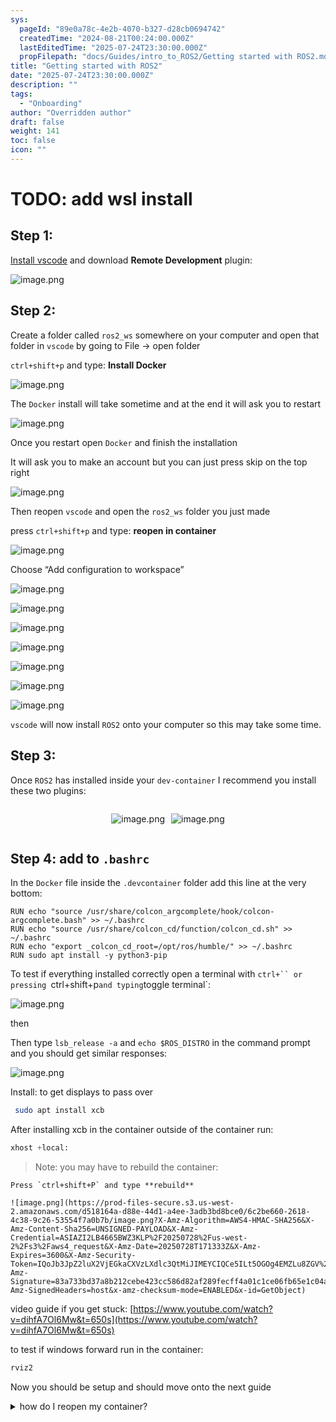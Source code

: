 ```yaml
---
sys:
  pageId: "89e0a78c-4e2b-4070-b327-d28cb0694742"
  createdTime: "2024-08-21T00:24:00.000Z"
  lastEditedTime: "2025-07-24T23:30:00.000Z"
  propFilepath: "docs/Guides/intro_to_ROS2/Getting started with ROS2.md"
title: "Getting started with ROS2"
date: "2025-07-24T23:30:00.000Z"
description: ""
tags:
  - "Onboarding"
author: "Overridden author"
draft: false
weight: 141
toc: false
icon: ""
---
```


# TODO: add wsl install

## Step 1:

[Install vscode](https://code.visualstudio.com/download) and download **Remote Development** plugin:

![image.png](https://prod-files-secure.s3.us-west-2.amazonaws.com/d518164a-d88e-44d1-a4ee-3adb3bd8bce0/efb52993-1881-4a40-b95e-6f020334f022/image.png?X-Amz-Algorithm=AWS4-HMAC-SHA256&X-Amz-Content-Sha256=UNSIGNED-PAYLOAD&X-Amz-Credential=ASIAZI2LB4663EA5I7VJ%2F20250728%2Fus-west-2%2Fs3%2Faws4_request&X-Amz-Date=20250728T171329Z&X-Amz-Expires=3600&X-Amz-Security-Token=IQoJb3JpZ2luX2VjEGkaCXVzLXdlc3QtMiJHMEUCIQChfI7M0d9jXDUUugTqFWslbgTWhq9fhdh%2F6BKaaAFGXQIgLtrA4EdCCkbYrEmc7RxIWtbB4b0OdVfSoXP6VP5j%2BqEqiAQIkv%2F%2F%2F%2F%2F%2F%2F%2F%2F%2FARAAGgw2Mzc0MjMxODM4MDUiDKUK7O5eVnmCNl92sircA%2FGT%2FZfAlRMspFA%2BZIAU%2FuNUCphIkW1hOCpRw9ozgnWHZpb9Rr6E1Bp07W%2FfIF0BtXhAFySpQyTZDAmX%2BTcGe%2B7hlv80UMwwOrDF5qiEGICdO7vslNC9r3BgR9J%2BRFR596Ln%2Bs3WJ4ypdZScAdNsL9STaDt2K99J8F0X3FsEbkrbH06peAlCMIFlgkY%2FoQJz6WGvlEZLi3FMVvwpySGO60n81DRPXEmMXuAdfr8C7FHpV1X63EoX08ZkDT2eaDhbenfvRbsqdHZYAHbSJZzenjd9Em%2FT%2Fw34wfUZbWbqwY7336Oze9y03rFzhoTbQt9o93Yesx2VmYtEaH6N1R5ooi6S2nNmDY7GffUMHtDg5sIEC5zI7h%2BcZ%2F5ohmko7tLRZFUHpDcmHTTHb7yYhrSl9SveMW%2FCDL8PChgMNUOL9BUCVj3ymGTaPDkwVdwpguowXMmirGbXPCl3y9mJM9jvTt1sDVyFlhToOA0ZKwjz5gSDPzT6jCis7ZFqshPSxnfLW3K8fTxN1NrXCP44fZIGgrrY6k%2FXNk1evL%2FyQwKIY6DK78rJ%2FaNM8gQSiaj0r1qFXU21blzID5G8duJo77T%2BMD5doUatXULzhp2%2BgSx9YBs3RIVBpdGz39rugv0sMPHRnsQGOqUBBtaI6QtTiTcrpWPttVz99AtbSILORxDyOoeR3VI3vWDcrd3ZKSgFQAeFc5wkIZQl0PSCj4h9HKUY6qKSFQI5jdf3fmynj81PTKagKh%2F26BKnPRlhwd7AslXDsZkFD6y6xuobEpdjFT5NF8rRXdVlwiZI8V5usKzZX%2B1u%2BvGuahlywIowa0vByotwYLMGHnTfEal3wq9KX%2Ftk4syflJwV6KaEbKBr&X-Amz-Signature=6d4a3e1ba12f5421491aa1e8e16643523a9cf8e681b812cd4edb80039cbec78d&X-Amz-SignedHeaders=host&x-amz-checksum-mode=ENABLED&x-id=GetObject)

## Step 2:

Create a folder called `ros2_ws` somewhere on your computer and open that folder in `vscode` by going to File → open folder 

`ctrl+shift+p` and type: **Install Docker**

![image.png](https://prod-files-secure.s3.us-west-2.amazonaws.com/d518164a-d88e-44d1-a4ee-3adb3bd8bce0/2269dc0e-1cd5-47ff-bceb-c04ad9b2eab0/image.png?X-Amz-Algorithm=AWS4-HMAC-SHA256&X-Amz-Content-Sha256=UNSIGNED-PAYLOAD&X-Amz-Credential=ASIAZI2LB4663EA5I7VJ%2F20250728%2Fus-west-2%2Fs3%2Faws4_request&X-Amz-Date=20250728T171329Z&X-Amz-Expires=3600&X-Amz-Security-Token=IQoJb3JpZ2luX2VjEGkaCXVzLXdlc3QtMiJHMEUCIQChfI7M0d9jXDUUugTqFWslbgTWhq9fhdh%2F6BKaaAFGXQIgLtrA4EdCCkbYrEmc7RxIWtbB4b0OdVfSoXP6VP5j%2BqEqiAQIkv%2F%2F%2F%2F%2F%2F%2F%2F%2F%2FARAAGgw2Mzc0MjMxODM4MDUiDKUK7O5eVnmCNl92sircA%2FGT%2FZfAlRMspFA%2BZIAU%2FuNUCphIkW1hOCpRw9ozgnWHZpb9Rr6E1Bp07W%2FfIF0BtXhAFySpQyTZDAmX%2BTcGe%2B7hlv80UMwwOrDF5qiEGICdO7vslNC9r3BgR9J%2BRFR596Ln%2Bs3WJ4ypdZScAdNsL9STaDt2K99J8F0X3FsEbkrbH06peAlCMIFlgkY%2FoQJz6WGvlEZLi3FMVvwpySGO60n81DRPXEmMXuAdfr8C7FHpV1X63EoX08ZkDT2eaDhbenfvRbsqdHZYAHbSJZzenjd9Em%2FT%2Fw34wfUZbWbqwY7336Oze9y03rFzhoTbQt9o93Yesx2VmYtEaH6N1R5ooi6S2nNmDY7GffUMHtDg5sIEC5zI7h%2BcZ%2F5ohmko7tLRZFUHpDcmHTTHb7yYhrSl9SveMW%2FCDL8PChgMNUOL9BUCVj3ymGTaPDkwVdwpguowXMmirGbXPCl3y9mJM9jvTt1sDVyFlhToOA0ZKwjz5gSDPzT6jCis7ZFqshPSxnfLW3K8fTxN1NrXCP44fZIGgrrY6k%2FXNk1evL%2FyQwKIY6DK78rJ%2FaNM8gQSiaj0r1qFXU21blzID5G8duJo77T%2BMD5doUatXULzhp2%2BgSx9YBs3RIVBpdGz39rugv0sMPHRnsQGOqUBBtaI6QtTiTcrpWPttVz99AtbSILORxDyOoeR3VI3vWDcrd3ZKSgFQAeFc5wkIZQl0PSCj4h9HKUY6qKSFQI5jdf3fmynj81PTKagKh%2F26BKnPRlhwd7AslXDsZkFD6y6xuobEpdjFT5NF8rRXdVlwiZI8V5usKzZX%2B1u%2BvGuahlywIowa0vByotwYLMGHnTfEal3wq9KX%2Ftk4syflJwV6KaEbKBr&X-Amz-Signature=6314c3f4ff167dfce30cce27cf6110093aee199ba199236b0bbe1603bdff9431&X-Amz-SignedHeaders=host&x-amz-checksum-mode=ENABLED&x-id=GetObject)

The `Docker` install will take sometime and at the end it will ask you to restart

![image.png](https://prod-files-secure.s3.us-west-2.amazonaws.com/d518164a-d88e-44d1-a4ee-3adb3bd8bce0/ed233f78-be33-4b1f-b89c-9c346c0e961e/image.png?X-Amz-Algorithm=AWS4-HMAC-SHA256&X-Amz-Content-Sha256=UNSIGNED-PAYLOAD&X-Amz-Credential=ASIAZI2LB4663EA5I7VJ%2F20250728%2Fus-west-2%2Fs3%2Faws4_request&X-Amz-Date=20250728T171329Z&X-Amz-Expires=3600&X-Amz-Security-Token=IQoJb3JpZ2luX2VjEGkaCXVzLXdlc3QtMiJHMEUCIQChfI7M0d9jXDUUugTqFWslbgTWhq9fhdh%2F6BKaaAFGXQIgLtrA4EdCCkbYrEmc7RxIWtbB4b0OdVfSoXP6VP5j%2BqEqiAQIkv%2F%2F%2F%2F%2F%2F%2F%2F%2F%2FARAAGgw2Mzc0MjMxODM4MDUiDKUK7O5eVnmCNl92sircA%2FGT%2FZfAlRMspFA%2BZIAU%2FuNUCphIkW1hOCpRw9ozgnWHZpb9Rr6E1Bp07W%2FfIF0BtXhAFySpQyTZDAmX%2BTcGe%2B7hlv80UMwwOrDF5qiEGICdO7vslNC9r3BgR9J%2BRFR596Ln%2Bs3WJ4ypdZScAdNsL9STaDt2K99J8F0X3FsEbkrbH06peAlCMIFlgkY%2FoQJz6WGvlEZLi3FMVvwpySGO60n81DRPXEmMXuAdfr8C7FHpV1X63EoX08ZkDT2eaDhbenfvRbsqdHZYAHbSJZzenjd9Em%2FT%2Fw34wfUZbWbqwY7336Oze9y03rFzhoTbQt9o93Yesx2VmYtEaH6N1R5ooi6S2nNmDY7GffUMHtDg5sIEC5zI7h%2BcZ%2F5ohmko7tLRZFUHpDcmHTTHb7yYhrSl9SveMW%2FCDL8PChgMNUOL9BUCVj3ymGTaPDkwVdwpguowXMmirGbXPCl3y9mJM9jvTt1sDVyFlhToOA0ZKwjz5gSDPzT6jCis7ZFqshPSxnfLW3K8fTxN1NrXCP44fZIGgrrY6k%2FXNk1evL%2FyQwKIY6DK78rJ%2FaNM8gQSiaj0r1qFXU21blzID5G8duJo77T%2BMD5doUatXULzhp2%2BgSx9YBs3RIVBpdGz39rugv0sMPHRnsQGOqUBBtaI6QtTiTcrpWPttVz99AtbSILORxDyOoeR3VI3vWDcrd3ZKSgFQAeFc5wkIZQl0PSCj4h9HKUY6qKSFQI5jdf3fmynj81PTKagKh%2F26BKnPRlhwd7AslXDsZkFD6y6xuobEpdjFT5NF8rRXdVlwiZI8V5usKzZX%2B1u%2BvGuahlywIowa0vByotwYLMGHnTfEal3wq9KX%2Ftk4syflJwV6KaEbKBr&X-Amz-Signature=a7288cc6e0d6611705d31388e618d10a63a7ae432d557669d84fa413710c67aa&X-Amz-SignedHeaders=host&x-amz-checksum-mode=ENABLED&x-id=GetObject)

Once you restart open `Docker` and finish the installation

It will ask you to make an account but you can just press skip on the top right

![image.png](https://prod-files-secure.s3.us-west-2.amazonaws.com/d518164a-d88e-44d1-a4ee-3adb3bd8bce0/21010ad9-1659-4fd9-9f59-9932a09b2a3d/image.png?X-Amz-Algorithm=AWS4-HMAC-SHA256&X-Amz-Content-Sha256=UNSIGNED-PAYLOAD&X-Amz-Credential=ASIAZI2LB4663EA5I7VJ%2F20250728%2Fus-west-2%2Fs3%2Faws4_request&X-Amz-Date=20250728T171329Z&X-Amz-Expires=3600&X-Amz-Security-Token=IQoJb3JpZ2luX2VjEGkaCXVzLXdlc3QtMiJHMEUCIQChfI7M0d9jXDUUugTqFWslbgTWhq9fhdh%2F6BKaaAFGXQIgLtrA4EdCCkbYrEmc7RxIWtbB4b0OdVfSoXP6VP5j%2BqEqiAQIkv%2F%2F%2F%2F%2F%2F%2F%2F%2F%2FARAAGgw2Mzc0MjMxODM4MDUiDKUK7O5eVnmCNl92sircA%2FGT%2FZfAlRMspFA%2BZIAU%2FuNUCphIkW1hOCpRw9ozgnWHZpb9Rr6E1Bp07W%2FfIF0BtXhAFySpQyTZDAmX%2BTcGe%2B7hlv80UMwwOrDF5qiEGICdO7vslNC9r3BgR9J%2BRFR596Ln%2Bs3WJ4ypdZScAdNsL9STaDt2K99J8F0X3FsEbkrbH06peAlCMIFlgkY%2FoQJz6WGvlEZLi3FMVvwpySGO60n81DRPXEmMXuAdfr8C7FHpV1X63EoX08ZkDT2eaDhbenfvRbsqdHZYAHbSJZzenjd9Em%2FT%2Fw34wfUZbWbqwY7336Oze9y03rFzhoTbQt9o93Yesx2VmYtEaH6N1R5ooi6S2nNmDY7GffUMHtDg5sIEC5zI7h%2BcZ%2F5ohmko7tLRZFUHpDcmHTTHb7yYhrSl9SveMW%2FCDL8PChgMNUOL9BUCVj3ymGTaPDkwVdwpguowXMmirGbXPCl3y9mJM9jvTt1sDVyFlhToOA0ZKwjz5gSDPzT6jCis7ZFqshPSxnfLW3K8fTxN1NrXCP44fZIGgrrY6k%2FXNk1evL%2FyQwKIY6DK78rJ%2FaNM8gQSiaj0r1qFXU21blzID5G8duJo77T%2BMD5doUatXULzhp2%2BgSx9YBs3RIVBpdGz39rugv0sMPHRnsQGOqUBBtaI6QtTiTcrpWPttVz99AtbSILORxDyOoeR3VI3vWDcrd3ZKSgFQAeFc5wkIZQl0PSCj4h9HKUY6qKSFQI5jdf3fmynj81PTKagKh%2F26BKnPRlhwd7AslXDsZkFD6y6xuobEpdjFT5NF8rRXdVlwiZI8V5usKzZX%2B1u%2BvGuahlywIowa0vByotwYLMGHnTfEal3wq9KX%2Ftk4syflJwV6KaEbKBr&X-Amz-Signature=cafdb545d6205a1c32387773295f66e1f2c5fdeb7174c8e043d86673489186d8&X-Amz-SignedHeaders=host&x-amz-checksum-mode=ENABLED&x-id=GetObject)

Then reopen `vscode` and open the `ros2_ws` folder you just made

press `ctrl+shift+p` and type: **reopen in container**

![image.png](https://prod-files-secure.s3.us-west-2.amazonaws.com/d518164a-d88e-44d1-a4ee-3adb3bd8bce0/4e93b8c2-41ad-488c-8095-c74205196118/image.png?X-Amz-Algorithm=AWS4-HMAC-SHA256&X-Amz-Content-Sha256=UNSIGNED-PAYLOAD&X-Amz-Credential=ASIAZI2LB4663EA5I7VJ%2F20250728%2Fus-west-2%2Fs3%2Faws4_request&X-Amz-Date=20250728T171329Z&X-Amz-Expires=3600&X-Amz-Security-Token=IQoJb3JpZ2luX2VjEGkaCXVzLXdlc3QtMiJHMEUCIQChfI7M0d9jXDUUugTqFWslbgTWhq9fhdh%2F6BKaaAFGXQIgLtrA4EdCCkbYrEmc7RxIWtbB4b0OdVfSoXP6VP5j%2BqEqiAQIkv%2F%2F%2F%2F%2F%2F%2F%2F%2F%2FARAAGgw2Mzc0MjMxODM4MDUiDKUK7O5eVnmCNl92sircA%2FGT%2FZfAlRMspFA%2BZIAU%2FuNUCphIkW1hOCpRw9ozgnWHZpb9Rr6E1Bp07W%2FfIF0BtXhAFySpQyTZDAmX%2BTcGe%2B7hlv80UMwwOrDF5qiEGICdO7vslNC9r3BgR9J%2BRFR596Ln%2Bs3WJ4ypdZScAdNsL9STaDt2K99J8F0X3FsEbkrbH06peAlCMIFlgkY%2FoQJz6WGvlEZLi3FMVvwpySGO60n81DRPXEmMXuAdfr8C7FHpV1X63EoX08ZkDT2eaDhbenfvRbsqdHZYAHbSJZzenjd9Em%2FT%2Fw34wfUZbWbqwY7336Oze9y03rFzhoTbQt9o93Yesx2VmYtEaH6N1R5ooi6S2nNmDY7GffUMHtDg5sIEC5zI7h%2BcZ%2F5ohmko7tLRZFUHpDcmHTTHb7yYhrSl9SveMW%2FCDL8PChgMNUOL9BUCVj3ymGTaPDkwVdwpguowXMmirGbXPCl3y9mJM9jvTt1sDVyFlhToOA0ZKwjz5gSDPzT6jCis7ZFqshPSxnfLW3K8fTxN1NrXCP44fZIGgrrY6k%2FXNk1evL%2FyQwKIY6DK78rJ%2FaNM8gQSiaj0r1qFXU21blzID5G8duJo77T%2BMD5doUatXULzhp2%2BgSx9YBs3RIVBpdGz39rugv0sMPHRnsQGOqUBBtaI6QtTiTcrpWPttVz99AtbSILORxDyOoeR3VI3vWDcrd3ZKSgFQAeFc5wkIZQl0PSCj4h9HKUY6qKSFQI5jdf3fmynj81PTKagKh%2F26BKnPRlhwd7AslXDsZkFD6y6xuobEpdjFT5NF8rRXdVlwiZI8V5usKzZX%2B1u%2BvGuahlywIowa0vByotwYLMGHnTfEal3wq9KX%2Ftk4syflJwV6KaEbKBr&X-Amz-Signature=cd7933f3720ae9039cb90af02d04f5fac78cb32535eed2c0aae5e3916a8eefe4&X-Amz-SignedHeaders=host&x-amz-checksum-mode=ENABLED&x-id=GetObject)

Choose “Add configuration to workspace”

![image.png](https://prod-files-secure.s3.us-west-2.amazonaws.com/d518164a-d88e-44d1-a4ee-3adb3bd8bce0/9560b282-5060-4989-ba37-97e7b2c22476/image.png?X-Amz-Algorithm=AWS4-HMAC-SHA256&X-Amz-Content-Sha256=UNSIGNED-PAYLOAD&X-Amz-Credential=ASIAZI2LB4663EA5I7VJ%2F20250728%2Fus-west-2%2Fs3%2Faws4_request&X-Amz-Date=20250728T171329Z&X-Amz-Expires=3600&X-Amz-Security-Token=IQoJb3JpZ2luX2VjEGkaCXVzLXdlc3QtMiJHMEUCIQChfI7M0d9jXDUUugTqFWslbgTWhq9fhdh%2F6BKaaAFGXQIgLtrA4EdCCkbYrEmc7RxIWtbB4b0OdVfSoXP6VP5j%2BqEqiAQIkv%2F%2F%2F%2F%2F%2F%2F%2F%2F%2FARAAGgw2Mzc0MjMxODM4MDUiDKUK7O5eVnmCNl92sircA%2FGT%2FZfAlRMspFA%2BZIAU%2FuNUCphIkW1hOCpRw9ozgnWHZpb9Rr6E1Bp07W%2FfIF0BtXhAFySpQyTZDAmX%2BTcGe%2B7hlv80UMwwOrDF5qiEGICdO7vslNC9r3BgR9J%2BRFR596Ln%2Bs3WJ4ypdZScAdNsL9STaDt2K99J8F0X3FsEbkrbH06peAlCMIFlgkY%2FoQJz6WGvlEZLi3FMVvwpySGO60n81DRPXEmMXuAdfr8C7FHpV1X63EoX08ZkDT2eaDhbenfvRbsqdHZYAHbSJZzenjd9Em%2FT%2Fw34wfUZbWbqwY7336Oze9y03rFzhoTbQt9o93Yesx2VmYtEaH6N1R5ooi6S2nNmDY7GffUMHtDg5sIEC5zI7h%2BcZ%2F5ohmko7tLRZFUHpDcmHTTHb7yYhrSl9SveMW%2FCDL8PChgMNUOL9BUCVj3ymGTaPDkwVdwpguowXMmirGbXPCl3y9mJM9jvTt1sDVyFlhToOA0ZKwjz5gSDPzT6jCis7ZFqshPSxnfLW3K8fTxN1NrXCP44fZIGgrrY6k%2FXNk1evL%2FyQwKIY6DK78rJ%2FaNM8gQSiaj0r1qFXU21blzID5G8duJo77T%2BMD5doUatXULzhp2%2BgSx9YBs3RIVBpdGz39rugv0sMPHRnsQGOqUBBtaI6QtTiTcrpWPttVz99AtbSILORxDyOoeR3VI3vWDcrd3ZKSgFQAeFc5wkIZQl0PSCj4h9HKUY6qKSFQI5jdf3fmynj81PTKagKh%2F26BKnPRlhwd7AslXDsZkFD6y6xuobEpdjFT5NF8rRXdVlwiZI8V5usKzZX%2B1u%2BvGuahlywIowa0vByotwYLMGHnTfEal3wq9KX%2Ftk4syflJwV6KaEbKBr&X-Amz-Signature=820ff1bf7dec76680b3b29ce539c332858db86eacf08c5b580a271954cd4e2f6&X-Amz-SignedHeaders=host&x-amz-checksum-mode=ENABLED&x-id=GetObject)

![image.png](https://prod-files-secure.s3.us-west-2.amazonaws.com/d518164a-d88e-44d1-a4ee-3adb3bd8bce0/2ee63f81-886b-48e8-a553-dc6e5eac99e4/image.png?X-Amz-Algorithm=AWS4-HMAC-SHA256&X-Amz-Content-Sha256=UNSIGNED-PAYLOAD&X-Amz-Credential=ASIAZI2LB4663EA5I7VJ%2F20250728%2Fus-west-2%2Fs3%2Faws4_request&X-Amz-Date=20250728T171329Z&X-Amz-Expires=3600&X-Amz-Security-Token=IQoJb3JpZ2luX2VjEGkaCXVzLXdlc3QtMiJHMEUCIQChfI7M0d9jXDUUugTqFWslbgTWhq9fhdh%2F6BKaaAFGXQIgLtrA4EdCCkbYrEmc7RxIWtbB4b0OdVfSoXP6VP5j%2BqEqiAQIkv%2F%2F%2F%2F%2F%2F%2F%2F%2F%2FARAAGgw2Mzc0MjMxODM4MDUiDKUK7O5eVnmCNl92sircA%2FGT%2FZfAlRMspFA%2BZIAU%2FuNUCphIkW1hOCpRw9ozgnWHZpb9Rr6E1Bp07W%2FfIF0BtXhAFySpQyTZDAmX%2BTcGe%2B7hlv80UMwwOrDF5qiEGICdO7vslNC9r3BgR9J%2BRFR596Ln%2Bs3WJ4ypdZScAdNsL9STaDt2K99J8F0X3FsEbkrbH06peAlCMIFlgkY%2FoQJz6WGvlEZLi3FMVvwpySGO60n81DRPXEmMXuAdfr8C7FHpV1X63EoX08ZkDT2eaDhbenfvRbsqdHZYAHbSJZzenjd9Em%2FT%2Fw34wfUZbWbqwY7336Oze9y03rFzhoTbQt9o93Yesx2VmYtEaH6N1R5ooi6S2nNmDY7GffUMHtDg5sIEC5zI7h%2BcZ%2F5ohmko7tLRZFUHpDcmHTTHb7yYhrSl9SveMW%2FCDL8PChgMNUOL9BUCVj3ymGTaPDkwVdwpguowXMmirGbXPCl3y9mJM9jvTt1sDVyFlhToOA0ZKwjz5gSDPzT6jCis7ZFqshPSxnfLW3K8fTxN1NrXCP44fZIGgrrY6k%2FXNk1evL%2FyQwKIY6DK78rJ%2FaNM8gQSiaj0r1qFXU21blzID5G8duJo77T%2BMD5doUatXULzhp2%2BgSx9YBs3RIVBpdGz39rugv0sMPHRnsQGOqUBBtaI6QtTiTcrpWPttVz99AtbSILORxDyOoeR3VI3vWDcrd3ZKSgFQAeFc5wkIZQl0PSCj4h9HKUY6qKSFQI5jdf3fmynj81PTKagKh%2F26BKnPRlhwd7AslXDsZkFD6y6xuobEpdjFT5NF8rRXdVlwiZI8V5usKzZX%2B1u%2BvGuahlywIowa0vByotwYLMGHnTfEal3wq9KX%2Ftk4syflJwV6KaEbKBr&X-Amz-Signature=18b45dc90dd72c7f89109443bbb7420092a055430da3f6bdf7319788ae492870&X-Amz-SignedHeaders=host&x-amz-checksum-mode=ENABLED&x-id=GetObject)

![image.png](https://prod-files-secure.s3.us-west-2.amazonaws.com/d518164a-d88e-44d1-a4ee-3adb3bd8bce0/e0fd626c-c8b6-4b2c-95d1-fa4c26514504/image.png?X-Amz-Algorithm=AWS4-HMAC-SHA256&X-Amz-Content-Sha256=UNSIGNED-PAYLOAD&X-Amz-Credential=ASIAZI2LB4663EA5I7VJ%2F20250728%2Fus-west-2%2Fs3%2Faws4_request&X-Amz-Date=20250728T171329Z&X-Amz-Expires=3600&X-Amz-Security-Token=IQoJb3JpZ2luX2VjEGkaCXVzLXdlc3QtMiJHMEUCIQChfI7M0d9jXDUUugTqFWslbgTWhq9fhdh%2F6BKaaAFGXQIgLtrA4EdCCkbYrEmc7RxIWtbB4b0OdVfSoXP6VP5j%2BqEqiAQIkv%2F%2F%2F%2F%2F%2F%2F%2F%2F%2FARAAGgw2Mzc0MjMxODM4MDUiDKUK7O5eVnmCNl92sircA%2FGT%2FZfAlRMspFA%2BZIAU%2FuNUCphIkW1hOCpRw9ozgnWHZpb9Rr6E1Bp07W%2FfIF0BtXhAFySpQyTZDAmX%2BTcGe%2B7hlv80UMwwOrDF5qiEGICdO7vslNC9r3BgR9J%2BRFR596Ln%2Bs3WJ4ypdZScAdNsL9STaDt2K99J8F0X3FsEbkrbH06peAlCMIFlgkY%2FoQJz6WGvlEZLi3FMVvwpySGO60n81DRPXEmMXuAdfr8C7FHpV1X63EoX08ZkDT2eaDhbenfvRbsqdHZYAHbSJZzenjd9Em%2FT%2Fw34wfUZbWbqwY7336Oze9y03rFzhoTbQt9o93Yesx2VmYtEaH6N1R5ooi6S2nNmDY7GffUMHtDg5sIEC5zI7h%2BcZ%2F5ohmko7tLRZFUHpDcmHTTHb7yYhrSl9SveMW%2FCDL8PChgMNUOL9BUCVj3ymGTaPDkwVdwpguowXMmirGbXPCl3y9mJM9jvTt1sDVyFlhToOA0ZKwjz5gSDPzT6jCis7ZFqshPSxnfLW3K8fTxN1NrXCP44fZIGgrrY6k%2FXNk1evL%2FyQwKIY6DK78rJ%2FaNM8gQSiaj0r1qFXU21blzID5G8duJo77T%2BMD5doUatXULzhp2%2BgSx9YBs3RIVBpdGz39rugv0sMPHRnsQGOqUBBtaI6QtTiTcrpWPttVz99AtbSILORxDyOoeR3VI3vWDcrd3ZKSgFQAeFc5wkIZQl0PSCj4h9HKUY6qKSFQI5jdf3fmynj81PTKagKh%2F26BKnPRlhwd7AslXDsZkFD6y6xuobEpdjFT5NF8rRXdVlwiZI8V5usKzZX%2B1u%2BvGuahlywIowa0vByotwYLMGHnTfEal3wq9KX%2Ftk4syflJwV6KaEbKBr&X-Amz-Signature=ef3f4980e3ddc5f4e19d3b0525dcb140af6b935f40afa0a1c1ec5c1f38546291&X-Amz-SignedHeaders=host&x-amz-checksum-mode=ENABLED&x-id=GetObject)

![image.png](https://prod-files-secure.s3.us-west-2.amazonaws.com/d518164a-d88e-44d1-a4ee-3adb3bd8bce0/a2e13f50-d2ab-4719-a4c2-7ced634bfc9d/image.png?X-Amz-Algorithm=AWS4-HMAC-SHA256&X-Amz-Content-Sha256=UNSIGNED-PAYLOAD&X-Amz-Credential=ASIAZI2LB4663EA5I7VJ%2F20250728%2Fus-west-2%2Fs3%2Faws4_request&X-Amz-Date=20250728T171329Z&X-Amz-Expires=3600&X-Amz-Security-Token=IQoJb3JpZ2luX2VjEGkaCXVzLXdlc3QtMiJHMEUCIQChfI7M0d9jXDUUugTqFWslbgTWhq9fhdh%2F6BKaaAFGXQIgLtrA4EdCCkbYrEmc7RxIWtbB4b0OdVfSoXP6VP5j%2BqEqiAQIkv%2F%2F%2F%2F%2F%2F%2F%2F%2F%2FARAAGgw2Mzc0MjMxODM4MDUiDKUK7O5eVnmCNl92sircA%2FGT%2FZfAlRMspFA%2BZIAU%2FuNUCphIkW1hOCpRw9ozgnWHZpb9Rr6E1Bp07W%2FfIF0BtXhAFySpQyTZDAmX%2BTcGe%2B7hlv80UMwwOrDF5qiEGICdO7vslNC9r3BgR9J%2BRFR596Ln%2Bs3WJ4ypdZScAdNsL9STaDt2K99J8F0X3FsEbkrbH06peAlCMIFlgkY%2FoQJz6WGvlEZLi3FMVvwpySGO60n81DRPXEmMXuAdfr8C7FHpV1X63EoX08ZkDT2eaDhbenfvRbsqdHZYAHbSJZzenjd9Em%2FT%2Fw34wfUZbWbqwY7336Oze9y03rFzhoTbQt9o93Yesx2VmYtEaH6N1R5ooi6S2nNmDY7GffUMHtDg5sIEC5zI7h%2BcZ%2F5ohmko7tLRZFUHpDcmHTTHb7yYhrSl9SveMW%2FCDL8PChgMNUOL9BUCVj3ymGTaPDkwVdwpguowXMmirGbXPCl3y9mJM9jvTt1sDVyFlhToOA0ZKwjz5gSDPzT6jCis7ZFqshPSxnfLW3K8fTxN1NrXCP44fZIGgrrY6k%2FXNk1evL%2FyQwKIY6DK78rJ%2FaNM8gQSiaj0r1qFXU21blzID5G8duJo77T%2BMD5doUatXULzhp2%2BgSx9YBs3RIVBpdGz39rugv0sMPHRnsQGOqUBBtaI6QtTiTcrpWPttVz99AtbSILORxDyOoeR3VI3vWDcrd3ZKSgFQAeFc5wkIZQl0PSCj4h9HKUY6qKSFQI5jdf3fmynj81PTKagKh%2F26BKnPRlhwd7AslXDsZkFD6y6xuobEpdjFT5NF8rRXdVlwiZI8V5usKzZX%2B1u%2BvGuahlywIowa0vByotwYLMGHnTfEal3wq9KX%2Ftk4syflJwV6KaEbKBr&X-Amz-Signature=3751dd20fa438fc502fcdf510ea6fd5685ef4b98c451fd0591cbd69224f00102&X-Amz-SignedHeaders=host&x-amz-checksum-mode=ENABLED&x-id=GetObject)

![image.png](https://prod-files-secure.s3.us-west-2.amazonaws.com/d518164a-d88e-44d1-a4ee-3adb3bd8bce0/6cc478ad-aaba-4bf7-9fcc-403277ab896c/image.png?X-Amz-Algorithm=AWS4-HMAC-SHA256&X-Amz-Content-Sha256=UNSIGNED-PAYLOAD&X-Amz-Credential=ASIAZI2LB4663EA5I7VJ%2F20250728%2Fus-west-2%2Fs3%2Faws4_request&X-Amz-Date=20250728T171329Z&X-Amz-Expires=3600&X-Amz-Security-Token=IQoJb3JpZ2luX2VjEGkaCXVzLXdlc3QtMiJHMEUCIQChfI7M0d9jXDUUugTqFWslbgTWhq9fhdh%2F6BKaaAFGXQIgLtrA4EdCCkbYrEmc7RxIWtbB4b0OdVfSoXP6VP5j%2BqEqiAQIkv%2F%2F%2F%2F%2F%2F%2F%2F%2F%2FARAAGgw2Mzc0MjMxODM4MDUiDKUK7O5eVnmCNl92sircA%2FGT%2FZfAlRMspFA%2BZIAU%2FuNUCphIkW1hOCpRw9ozgnWHZpb9Rr6E1Bp07W%2FfIF0BtXhAFySpQyTZDAmX%2BTcGe%2B7hlv80UMwwOrDF5qiEGICdO7vslNC9r3BgR9J%2BRFR596Ln%2Bs3WJ4ypdZScAdNsL9STaDt2K99J8F0X3FsEbkrbH06peAlCMIFlgkY%2FoQJz6WGvlEZLi3FMVvwpySGO60n81DRPXEmMXuAdfr8C7FHpV1X63EoX08ZkDT2eaDhbenfvRbsqdHZYAHbSJZzenjd9Em%2FT%2Fw34wfUZbWbqwY7336Oze9y03rFzhoTbQt9o93Yesx2VmYtEaH6N1R5ooi6S2nNmDY7GffUMHtDg5sIEC5zI7h%2BcZ%2F5ohmko7tLRZFUHpDcmHTTHb7yYhrSl9SveMW%2FCDL8PChgMNUOL9BUCVj3ymGTaPDkwVdwpguowXMmirGbXPCl3y9mJM9jvTt1sDVyFlhToOA0ZKwjz5gSDPzT6jCis7ZFqshPSxnfLW3K8fTxN1NrXCP44fZIGgrrY6k%2FXNk1evL%2FyQwKIY6DK78rJ%2FaNM8gQSiaj0r1qFXU21blzID5G8duJo77T%2BMD5doUatXULzhp2%2BgSx9YBs3RIVBpdGz39rugv0sMPHRnsQGOqUBBtaI6QtTiTcrpWPttVz99AtbSILORxDyOoeR3VI3vWDcrd3ZKSgFQAeFc5wkIZQl0PSCj4h9HKUY6qKSFQI5jdf3fmynj81PTKagKh%2F26BKnPRlhwd7AslXDsZkFD6y6xuobEpdjFT5NF8rRXdVlwiZI8V5usKzZX%2B1u%2BvGuahlywIowa0vByotwYLMGHnTfEal3wq9KX%2Ftk4syflJwV6KaEbKBr&X-Amz-Signature=703ec4d8353a9731e1045be6a176a51cb71b9913ddab6da9c2d94ed8a934f3cd&X-Amz-SignedHeaders=host&x-amz-checksum-mode=ENABLED&x-id=GetObject)

![image.png](https://prod-files-secure.s3.us-west-2.amazonaws.com/d518164a-d88e-44d1-a4ee-3adb3bd8bce0/53255b28-f75e-430f-b9e3-c0ac8577e42b/image.png?X-Amz-Algorithm=AWS4-HMAC-SHA256&X-Amz-Content-Sha256=UNSIGNED-PAYLOAD&X-Amz-Credential=ASIAZI2LB4663EA5I7VJ%2F20250728%2Fus-west-2%2Fs3%2Faws4_request&X-Amz-Date=20250728T171329Z&X-Amz-Expires=3600&X-Amz-Security-Token=IQoJb3JpZ2luX2VjEGkaCXVzLXdlc3QtMiJHMEUCIQChfI7M0d9jXDUUugTqFWslbgTWhq9fhdh%2F6BKaaAFGXQIgLtrA4EdCCkbYrEmc7RxIWtbB4b0OdVfSoXP6VP5j%2BqEqiAQIkv%2F%2F%2F%2F%2F%2F%2F%2F%2F%2FARAAGgw2Mzc0MjMxODM4MDUiDKUK7O5eVnmCNl92sircA%2FGT%2FZfAlRMspFA%2BZIAU%2FuNUCphIkW1hOCpRw9ozgnWHZpb9Rr6E1Bp07W%2FfIF0BtXhAFySpQyTZDAmX%2BTcGe%2B7hlv80UMwwOrDF5qiEGICdO7vslNC9r3BgR9J%2BRFR596Ln%2Bs3WJ4ypdZScAdNsL9STaDt2K99J8F0X3FsEbkrbH06peAlCMIFlgkY%2FoQJz6WGvlEZLi3FMVvwpySGO60n81DRPXEmMXuAdfr8C7FHpV1X63EoX08ZkDT2eaDhbenfvRbsqdHZYAHbSJZzenjd9Em%2FT%2Fw34wfUZbWbqwY7336Oze9y03rFzhoTbQt9o93Yesx2VmYtEaH6N1R5ooi6S2nNmDY7GffUMHtDg5sIEC5zI7h%2BcZ%2F5ohmko7tLRZFUHpDcmHTTHb7yYhrSl9SveMW%2FCDL8PChgMNUOL9BUCVj3ymGTaPDkwVdwpguowXMmirGbXPCl3y9mJM9jvTt1sDVyFlhToOA0ZKwjz5gSDPzT6jCis7ZFqshPSxnfLW3K8fTxN1NrXCP44fZIGgrrY6k%2FXNk1evL%2FyQwKIY6DK78rJ%2FaNM8gQSiaj0r1qFXU21blzID5G8duJo77T%2BMD5doUatXULzhp2%2BgSx9YBs3RIVBpdGz39rugv0sMPHRnsQGOqUBBtaI6QtTiTcrpWPttVz99AtbSILORxDyOoeR3VI3vWDcrd3ZKSgFQAeFc5wkIZQl0PSCj4h9HKUY6qKSFQI5jdf3fmynj81PTKagKh%2F26BKnPRlhwd7AslXDsZkFD6y6xuobEpdjFT5NF8rRXdVlwiZI8V5usKzZX%2B1u%2BvGuahlywIowa0vByotwYLMGHnTfEal3wq9KX%2Ftk4syflJwV6KaEbKBr&X-Amz-Signature=30a76781b9066a4477e196064727ab35b7356bf57884ce101a99eb5fe1bb9cea&X-Amz-SignedHeaders=host&x-amz-checksum-mode=ENABLED&x-id=GetObject)

![image.png](https://prod-files-secure.s3.us-west-2.amazonaws.com/d518164a-d88e-44d1-a4ee-3adb3bd8bce0/7c562767-5af9-4ffb-97d1-327bcdf4ee00/image.png?X-Amz-Algorithm=AWS4-HMAC-SHA256&X-Amz-Content-Sha256=UNSIGNED-PAYLOAD&X-Amz-Credential=ASIAZI2LB4663EA5I7VJ%2F20250728%2Fus-west-2%2Fs3%2Faws4_request&X-Amz-Date=20250728T171329Z&X-Amz-Expires=3600&X-Amz-Security-Token=IQoJb3JpZ2luX2VjEGkaCXVzLXdlc3QtMiJHMEUCIQChfI7M0d9jXDUUugTqFWslbgTWhq9fhdh%2F6BKaaAFGXQIgLtrA4EdCCkbYrEmc7RxIWtbB4b0OdVfSoXP6VP5j%2BqEqiAQIkv%2F%2F%2F%2F%2F%2F%2F%2F%2F%2FARAAGgw2Mzc0MjMxODM4MDUiDKUK7O5eVnmCNl92sircA%2FGT%2FZfAlRMspFA%2BZIAU%2FuNUCphIkW1hOCpRw9ozgnWHZpb9Rr6E1Bp07W%2FfIF0BtXhAFySpQyTZDAmX%2BTcGe%2B7hlv80UMwwOrDF5qiEGICdO7vslNC9r3BgR9J%2BRFR596Ln%2Bs3WJ4ypdZScAdNsL9STaDt2K99J8F0X3FsEbkrbH06peAlCMIFlgkY%2FoQJz6WGvlEZLi3FMVvwpySGO60n81DRPXEmMXuAdfr8C7FHpV1X63EoX08ZkDT2eaDhbenfvRbsqdHZYAHbSJZzenjd9Em%2FT%2Fw34wfUZbWbqwY7336Oze9y03rFzhoTbQt9o93Yesx2VmYtEaH6N1R5ooi6S2nNmDY7GffUMHtDg5sIEC5zI7h%2BcZ%2F5ohmko7tLRZFUHpDcmHTTHb7yYhrSl9SveMW%2FCDL8PChgMNUOL9BUCVj3ymGTaPDkwVdwpguowXMmirGbXPCl3y9mJM9jvTt1sDVyFlhToOA0ZKwjz5gSDPzT6jCis7ZFqshPSxnfLW3K8fTxN1NrXCP44fZIGgrrY6k%2FXNk1evL%2FyQwKIY6DK78rJ%2FaNM8gQSiaj0r1qFXU21blzID5G8duJo77T%2BMD5doUatXULzhp2%2BgSx9YBs3RIVBpdGz39rugv0sMPHRnsQGOqUBBtaI6QtTiTcrpWPttVz99AtbSILORxDyOoeR3VI3vWDcrd3ZKSgFQAeFc5wkIZQl0PSCj4h9HKUY6qKSFQI5jdf3fmynj81PTKagKh%2F26BKnPRlhwd7AslXDsZkFD6y6xuobEpdjFT5NF8rRXdVlwiZI8V5usKzZX%2B1u%2BvGuahlywIowa0vByotwYLMGHnTfEal3wq9KX%2Ftk4syflJwV6KaEbKBr&X-Amz-Signature=abd5616fef37c27cdbe6302d04e1cc30338e6b0c178da451b1c17ddac7430ece&X-Amz-SignedHeaders=host&x-amz-checksum-mode=ENABLED&x-id=GetObject)

`vscode` will now install `ROS2` onto your computer so this may take some time.

## Step 3:

Once `ROS2` has installed inside your `dev-container` I recommend you install these two plugins:

<div style="display: flex;flex-direction: row; column-gap:10px; max-width: 630px;justify-content: center;">
<div>

![image.png](https://prod-files-secure.s3.us-west-2.amazonaws.com/d518164a-d88e-44d1-a4ee-3adb3bd8bce0/3fc3d550-5a54-4ba1-ba6b-faa01cdb7369/image.png?X-Amz-Algorithm=AWS4-HMAC-SHA256&X-Amz-Content-Sha256=UNSIGNED-PAYLOAD&X-Amz-Credential=ASIAZI2LB4667KFS6WVP%2F20250728%2Fus-west-2%2Fs3%2Faws4_request&X-Amz-Date=20250728T171332Z&X-Amz-Expires=3600&X-Amz-Security-Token=IQoJb3JpZ2luX2VjEGkaCXVzLXdlc3QtMiJGMEQCIFAdGVs9E9%2FtobuLXym5mco7pOU2huBvIkrVUZA7k3ZKAiBiWsn02sVatjOmJapGY%2F%2Bas85b2kvbuYPuhoeYjiqecSqIBAiS%2F%2F%2F%2F%2F%2F%2F%2F%2F%2F8BEAAaDDYzNzQyMzE4MzgwNSIMxV2H%2Fg9Y3fa%2BTZu%2BKtwDYwMi428s1OVICyTK4oruc9nOxtvqgp4GW6J9%2BnhpIBm0du4ZG58Xn8K4gJnscM1D0pEzUF2hGF4jhsIMsdA1XZifk3%2BpfUwRqLl4PmXZh93NHZLvVUvYapg3w8L0RYBeWST2kWwikJcV87mQjiHsUjk9kQgj3frm9PWaqu6cEUu%2F9xpV9U%2FpsEICceZiH3uW7Z58FNPLtZDV13dG%2BiyETnKS%2F%2BSIFB1DBsVW5%2BQZvJi%2FiOn%2BRKAT56x149QyEQCGlsvk5LoRE19n8ybBGC9NJxgp0QUGPybRHXgZ7gGOiIj6PiecrjpfSG3%2BKsu3IDPC9zIAmL2f8SWNOrfBJAB8Y1BVSEJzwvWUabjx%2Fe2hPSAL3zS4voJxW9hLhXdU3UUE2hR716Yl30rGC9TR4OZB6F91rtXwSmH9LsKWC4Zwamwwny8GIEFEb8a%2B3aIfz%2F9%2F6bVGDqSxf0cV549ARFI7tmdDXw1RpNV61vizZ9OuYXKdbeXdM6PUCdtXwFr1w99r8cB9IzQUv%2FSP07gjIVvwNmQf72ldNGCGbNvAYuV7thsAI0BaqPyLODO09hMZktm%2Bf0IL5ERZ0%2FxDevQzO%2BpgamqA8%2FkV1sLQq%2FytC1cSBODvLTEQd%2BdV8hbwK6swxtGexAY6pgFOAjr1qlcs%2F4JOGrDXwc2sTI8LrER5AMg4xSosah6eVdPfhLhM%2FFLPmDnTcXHXsC8gARBVueW7DiPq0qYYGR5zHoiDyVhNaCq%2BmIDNizxXepFHBLWgG1rqAVn4w2H5PJrGHp2nB4CHL9hpSe2EP5z8fufLMWQemUncUJKQohU%2BxNRNIYG%2Blemn6kaPuPUs95InbTItew49AKjBMQM7OPrHRBLlCDNE&X-Amz-Signature=d26f4c440fd4e0e5a8bc6773e0ece7c6889a2993b707ce7cf061e724aa10b6db&X-Amz-SignedHeaders=host&x-amz-checksum-mode=ENABLED&x-id=GetObject)

</div>
<div>

![image.png](https://prod-files-secure.s3.us-west-2.amazonaws.com/d518164a-d88e-44d1-a4ee-3adb3bd8bce0/d994cc66-13c2-4093-a5a3-f84cf4601a82/image.png?X-Amz-Algorithm=AWS4-HMAC-SHA256&X-Amz-Content-Sha256=UNSIGNED-PAYLOAD&X-Amz-Credential=ASIAZI2LB466RT5HC6DI%2F20250728%2Fus-west-2%2Fs3%2Faws4_request&X-Amz-Date=20250728T171332Z&X-Amz-Expires=3600&X-Amz-Security-Token=IQoJb3JpZ2luX2VjEGkaCXVzLXdlc3QtMiJGMEQCICOQ6kKUOcYtgZxEP%2FsqORqnRIwHZboNjyQ44xc%2B9zOLAiBTGEnETsJDFlYO3XuyEfmAThUAgCOkFr1zaskW8EX3cSqIBAiS%2F%2F%2F%2F%2F%2F%2F%2F%2F%2F8BEAAaDDYzNzQyMzE4MzgwNSIMQx%2BCAzqOL6lPkHEjKtwDaAur2X67f5i3858j63SVQwYPFb3UvsW5xjIXieNW8pM0G6nQ%2B7G1HXqW%2BJjQpIfJVCVdvuXWOC3JrH7OZisL9XEJ7SpyewR%2BCxt4EQnsm3RSRie44JSvmT8mDxQbK3QJjg77RAAKfPZog557yMwU0NCgETUsLbdupAx202ZSICvYBM5Gf%2BjeG3J%2Bd6NsShqcJm0cVK%2F3ij9uk56btA3Am4f4KQuqBesSOskbotzpMgtl0ctsB3BBknek8pcAVksvv1eKPPSh34JvohE3cYYmY2EfgPxG%2B9PGUtf5mSHGEuVHWo68kGr4iCCr1%2BLZAnRs7%2Bj0Hb32TA7qGy2tmOxX0XD%2BCx%2B%2B%2FX8qr5q3BCuacgeg02b9BxD5JJJwomJny6HgG3XC5TP0qxz3tncfqgv2PTGDVENcd2j6WB3ceWaBgdPLfnWgbyUDuOoaxctuQgZj20u6iHkZIJvM%2BsZpElEKSP4%2B%2FCUGSfH3vRLlbYifL226vjDUwys1L4KkfryWyq0XNnQS6tzKv4mIOidev6QFidCZaNPmtt%2B1NI5PjVoIC5eFBfXp6ItMkFoarTxAa8pvqLQBjwDFH%2B7z6dUQgaxYeLiyaiEzhpp9KN%2FEEXRzQQRSQU8enmV3EwGke2wwj9KexAY6pgHh%2BTq1GY07aHD5pjN3KeHuZg6NxT4pHSvRPeZTLcr30A%2FqAjq%2BYYC%2F3t1ILp9orq9IK4NbwI7Usex9ljbKuGTVSCJgQelqXbKx6GDw%2FOV7tlspASVUlfGiD9%2FtTe0TPGg3zHAn9CZ6R86HY228T7W9LmtpZN4tJ75IMmKkKC2K7mPlOUTQX8HHx3hwBLiD0fKbOJbBENc9%2BFDt%2BRYOcZ4eJHXDCDo1&X-Amz-Signature=c24f1c2375c693d6cd1028c2c64e56dbe50aa0e92a27374bb5df7a537e7dba64&X-Amz-SignedHeaders=host&x-amz-checksum-mode=ENABLED&x-id=GetObject)

</div>
</div>

## Step 4: add to `.bashrc`

In the `Docker` file inside the `.devcontainer` folder add this line at the very bottom: 

```docker
RUN echo "source /usr/share/colcon_argcomplete/hook/colcon-argcomplete.bash" >> ~/.bashrc
RUN echo "source /usr/share/colcon_cd/function/colcon_cd.sh" >> ~/.bashrc
RUN echo "export _colcon_cd_root=/opt/ros/humble/" >> ~/.bashrc
RUN sudo apt install -y python3-pip 
```

To test if everything installed correctly open a terminal with `ctrl+`` or pressing `ctrl+shift+p` and typing `toggle terminal`:

![image.png](https://prod-files-secure.s3.us-west-2.amazonaws.com/d518164a-d88e-44d1-a4ee-3adb3bd8bce0/6a4943d8-b04e-4c02-9a58-775f3384d1a5/image.png?X-Amz-Algorithm=AWS4-HMAC-SHA256&X-Amz-Content-Sha256=UNSIGNED-PAYLOAD&X-Amz-Credential=ASIAZI2LB4663EA5I7VJ%2F20250728%2Fus-west-2%2Fs3%2Faws4_request&X-Amz-Date=20250728T171330Z&X-Amz-Expires=3600&X-Amz-Security-Token=IQoJb3JpZ2luX2VjEGkaCXVzLXdlc3QtMiJHMEUCIQChfI7M0d9jXDUUugTqFWslbgTWhq9fhdh%2F6BKaaAFGXQIgLtrA4EdCCkbYrEmc7RxIWtbB4b0OdVfSoXP6VP5j%2BqEqiAQIkv%2F%2F%2F%2F%2F%2F%2F%2F%2F%2FARAAGgw2Mzc0MjMxODM4MDUiDKUK7O5eVnmCNl92sircA%2FGT%2FZfAlRMspFA%2BZIAU%2FuNUCphIkW1hOCpRw9ozgnWHZpb9Rr6E1Bp07W%2FfIF0BtXhAFySpQyTZDAmX%2BTcGe%2B7hlv80UMwwOrDF5qiEGICdO7vslNC9r3BgR9J%2BRFR596Ln%2Bs3WJ4ypdZScAdNsL9STaDt2K99J8F0X3FsEbkrbH06peAlCMIFlgkY%2FoQJz6WGvlEZLi3FMVvwpySGO60n81DRPXEmMXuAdfr8C7FHpV1X63EoX08ZkDT2eaDhbenfvRbsqdHZYAHbSJZzenjd9Em%2FT%2Fw34wfUZbWbqwY7336Oze9y03rFzhoTbQt9o93Yesx2VmYtEaH6N1R5ooi6S2nNmDY7GffUMHtDg5sIEC5zI7h%2BcZ%2F5ohmko7tLRZFUHpDcmHTTHb7yYhrSl9SveMW%2FCDL8PChgMNUOL9BUCVj3ymGTaPDkwVdwpguowXMmirGbXPCl3y9mJM9jvTt1sDVyFlhToOA0ZKwjz5gSDPzT6jCis7ZFqshPSxnfLW3K8fTxN1NrXCP44fZIGgrrY6k%2FXNk1evL%2FyQwKIY6DK78rJ%2FaNM8gQSiaj0r1qFXU21blzID5G8duJo77T%2BMD5doUatXULzhp2%2BgSx9YBs3RIVBpdGz39rugv0sMPHRnsQGOqUBBtaI6QtTiTcrpWPttVz99AtbSILORxDyOoeR3VI3vWDcrd3ZKSgFQAeFc5wkIZQl0PSCj4h9HKUY6qKSFQI5jdf3fmynj81PTKagKh%2F26BKnPRlhwd7AslXDsZkFD6y6xuobEpdjFT5NF8rRXdVlwiZI8V5usKzZX%2B1u%2BvGuahlywIowa0vByotwYLMGHnTfEal3wq9KX%2Ftk4syflJwV6KaEbKBr&X-Amz-Signature=550e4e676bf3f1c1868fe13bbb19cf16225193295a3d3e55551a0629396dbcc4&X-Amz-SignedHeaders=host&x-amz-checksum-mode=ENABLED&x-id=GetObject)

then 

Then type `lsb_release -a` and `echo $ROS_DISTRO` in the command prompt and you should get similar responses:

![image.png](https://prod-files-secure.s3.us-west-2.amazonaws.com/d518164a-d88e-44d1-a4ee-3adb3bd8bce0/3e635dec-a805-4e85-8b9e-d000e5b71a4e/image.png?X-Amz-Algorithm=AWS4-HMAC-SHA256&X-Amz-Content-Sha256=UNSIGNED-PAYLOAD&X-Amz-Credential=ASIAZI2LB4663EA5I7VJ%2F20250728%2Fus-west-2%2Fs3%2Faws4_request&X-Amz-Date=20250728T171330Z&X-Amz-Expires=3600&X-Amz-Security-Token=IQoJb3JpZ2luX2VjEGkaCXVzLXdlc3QtMiJHMEUCIQChfI7M0d9jXDUUugTqFWslbgTWhq9fhdh%2F6BKaaAFGXQIgLtrA4EdCCkbYrEmc7RxIWtbB4b0OdVfSoXP6VP5j%2BqEqiAQIkv%2F%2F%2F%2F%2F%2F%2F%2F%2F%2FARAAGgw2Mzc0MjMxODM4MDUiDKUK7O5eVnmCNl92sircA%2FGT%2FZfAlRMspFA%2BZIAU%2FuNUCphIkW1hOCpRw9ozgnWHZpb9Rr6E1Bp07W%2FfIF0BtXhAFySpQyTZDAmX%2BTcGe%2B7hlv80UMwwOrDF5qiEGICdO7vslNC9r3BgR9J%2BRFR596Ln%2Bs3WJ4ypdZScAdNsL9STaDt2K99J8F0X3FsEbkrbH06peAlCMIFlgkY%2FoQJz6WGvlEZLi3FMVvwpySGO60n81DRPXEmMXuAdfr8C7FHpV1X63EoX08ZkDT2eaDhbenfvRbsqdHZYAHbSJZzenjd9Em%2FT%2Fw34wfUZbWbqwY7336Oze9y03rFzhoTbQt9o93Yesx2VmYtEaH6N1R5ooi6S2nNmDY7GffUMHtDg5sIEC5zI7h%2BcZ%2F5ohmko7tLRZFUHpDcmHTTHb7yYhrSl9SveMW%2FCDL8PChgMNUOL9BUCVj3ymGTaPDkwVdwpguowXMmirGbXPCl3y9mJM9jvTt1sDVyFlhToOA0ZKwjz5gSDPzT6jCis7ZFqshPSxnfLW3K8fTxN1NrXCP44fZIGgrrY6k%2FXNk1evL%2FyQwKIY6DK78rJ%2FaNM8gQSiaj0r1qFXU21blzID5G8duJo77T%2BMD5doUatXULzhp2%2BgSx9YBs3RIVBpdGz39rugv0sMPHRnsQGOqUBBtaI6QtTiTcrpWPttVz99AtbSILORxDyOoeR3VI3vWDcrd3ZKSgFQAeFc5wkIZQl0PSCj4h9HKUY6qKSFQI5jdf3fmynj81PTKagKh%2F26BKnPRlhwd7AslXDsZkFD6y6xuobEpdjFT5NF8rRXdVlwiZI8V5usKzZX%2B1u%2BvGuahlywIowa0vByotwYLMGHnTfEal3wq9KX%2Ftk4syflJwV6KaEbKBr&X-Amz-Signature=b7c46d827bf91d4156568672fd0921135483a5ae07b56a6fea74b0eb1457e9cf&X-Amz-SignedHeaders=host&x-amz-checksum-mode=ENABLED&x-id=GetObject)

Install:  to get displays to pass over

```bash
 sudo apt install xcb
```

After installing xcb in the container outside of the container run:

```python
xhost +local:
```

> Note: you may have to rebuild the container:

	Press `ctrl+shift+P` and type **rebuild**

	![image.png](https://prod-files-secure.s3.us-west-2.amazonaws.com/d518164a-d88e-44d1-a4ee-3adb3bd8bce0/6c2be660-2618-4c38-9c26-53554f7a0b7b/image.png?X-Amz-Algorithm=AWS4-HMAC-SHA256&X-Amz-Content-Sha256=UNSIGNED-PAYLOAD&X-Amz-Credential=ASIAZI2LB4665BWZ3KLP%2F20250728%2Fus-west-2%2Fs3%2Faws4_request&X-Amz-Date=20250728T171333Z&X-Amz-Expires=3600&X-Amz-Security-Token=IQoJb3JpZ2luX2VjEGkaCXVzLXdlc3QtMiJIMEYCIQCe5ILt5OGOg4EMZLu8ZGV%2F0%2Fc1c5OjZgnUV8kTYC7UVwIhAIz7vkGhYVR286gR068HWhdr30RBDKa4%2F7uibQVPLOKXKogECJL%2F%2F%2F%2F%2F%2F%2F%2F%2F%2FwEQABoMNjM3NDIzMTgzODA1Igxmzy0bml8RuwtxQy4q3AN8yNi1Eh7n5425NIls79UzqRgwsnCWT7m9pPtAVl7Wy77Va%2B67IydRK5m1cPA23P0aj7Dy8iObCPSgSqLh19xnErgMC88kF6%2Bmywqnquy3snFgjZsfirqpWXcxZoYFXUPw9LWzVebmnm97IgzYYafBQcmqa9vt3kU9p737O1UPFLdDbHYx0szHFdargZr%2Beqc5uFzrBZ4fZXFivTnZZEWfhOBEy7bH9XaPdY9t3Yx%2FkVzDLcLslJNa39sAtqqIqEXYJGe%2FvWxwlPf8e4%2BtLzzQxyGAl%2FrhrBZMebHPo8KZj7n7cAemehdKyedr3%2Bd9PmqFK8tLk8Y4FtNyPrOhVgsQZGAUEJemruirD9o%2Fe4WRaYe76x0Vqvnki1OsLonFwbP4C1NkiJKilAzl4UcFaumGdElOthOjZ4gCUc5OqZIIxpnjhaQOI54l1BSCCAkKxxArMMrgnYZKxuUYdLkY0Rm44PNYRDJJtdVYEympa6zIX1jqgJL%2FDcVpbx5PM0y21P0wcKwz%2FatO22TTNN6YMY60dYjp0aquXRVhPtRS49HxciEtinYiLMz8Wydu6iRZAuMsbApDI7aj3xqBHt7M1PSZyeeLKFwp95HwtTl%2B%2FH6hXbfzcuJtH6rrZBfMCzCf0p7EBjqkAfLvGRsZv%2ByLimp0650%2Bq60uGp9BGhEflkXoto%2BO2hl%2FPj3g%2FQwcfvwpAaaK76wkzAxSHef5Vxt%2BE6%2FfgkT%2B%2FSQN5t2lkeMhU4OaYRr5os6DXgyseNw6a6LqyAUGJ2xIolpoCSYBcUDdTuzgB%2FisD0dp2j6fmUPOPetoRFFr9ChdY31Y1unQ2r1pUPbKwiwuTz3st4AT5rIIb6GkJ7%2BfKNnh7TqZ&X-Amz-Signature=83a733bd37a8b212cebe423cc586d82af289fecff4a01c1ce06fb65e1c04adb4&X-Amz-SignedHeaders=host&x-amz-checksum-mode=ENABLED&x-id=GetObject)

video guide if you get stuck: [https://www.youtube.com/watch?v=dihfA7Ol6Mw&t=650s](https://www.youtube.com/watch?v=dihfA7Ol6Mw&t=650s)

to test if windows forward run in the container:

```bash
rviz2
```

Now you should be setup and should move onto the next guide 

<details>
      <summary>how do I reopen my container?</summary>
      TODO:
  </details>
